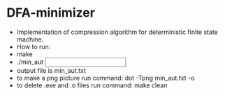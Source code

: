 # DFA-minimizer # 
- Implementation of compression algorithm for deterministic finite state machine.
- How to run: 
- make 
- ./min_aut <input file> 
- output file is min_aut.txt 
- to make a png picture run command: dot -Tpng min_aut.txt -o <output file> 
- to delete .exe and .o files run command: make clean 

